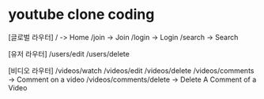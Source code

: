 # youtube clone coding

[글로벌 라우터]
/ -> Home
/join -> Join
/login -> Login
/search -> Search

[유저 라우터]
/users/edit
/users/delete

[비디오 라우터]
/videos/watch
/videos/edit
/videos/delete
/videos/comments -> Comment on a video
/videos/comments/delete -> Delete A Comment of a Video
